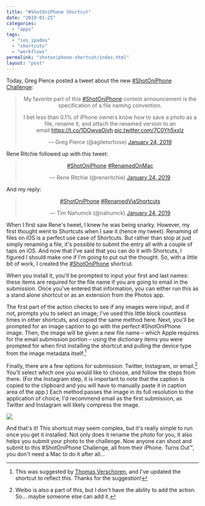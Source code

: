 ```yaml
---
title: "#ShotOniPhone Shortcut"
date: "2019-01-25"
categories: 
  - "apps"
tags: 
  - "ios_ipados"
  - "shortcuts"
  - "workflows"
permalink: "shotoniphone-shortcut/index.html"
layout: "post"
---
```


Today, Greg Pierce posted a tweet about the new [#ShotOniPhone Challenge](https://www.apple.com/newsroom/2019/01/share-your-best-photos-shot-on-iphone/):

<blockquote class="twitter-tweet" style="text-align: center;"><p dir="ltr" lang="en" style="text-align: center;">My favorite part of this <a href="https://twitter.com/hashtag/ShotOniPhone?src=hash&amp;ref_src=twsrc%5Etfw">#ShotOniPhone</a> contest announcement is the specification of a file naming convention.</p><div></div>I bet less than 0.1% of iPhone owners know how to save a photo as a file, rename it, and attach the renamed version to an email.<a href="https://t.co/1DOwvaOjvh">https://t.co/1DOwvaOjvh</a> <a href="https://t.co/7C0Yh5xxlz">pic.twitter.com/7C0Yh5xxlz</a><p></p><p style="text-align: center;">— Greg Pierce (@agiletortoise) <a href="https://twitter.com/agiletortoise/status/1088424296609955840?ref_src=twsrc%5Etfw">January 24, 2019</a></p></blockquote>

<script async src="https://platform.twitter.com/widgets.js" charset="utf-8"></script>

Rene Ritchie followed up with this tweet:

<blockquote class="twitter-tweet" style="text-align: center;"><p dir="ltr" lang="und" style="text-align: center;"><a href="https://twitter.com/hashtag/ShotOniPhone?src=hash&amp;ref_src=twsrc%5Etfw">#ShotOniPhone</a> <a href="https://twitter.com/hashtag/RenamedOnMac?src=hash&amp;ref_src=twsrc%5Etfw">#RenamedOnMac</a></p><p style="text-align: center;">— Rene Ritchie (@reneritchie) <a href="https://twitter.com/reneritchie/status/1088425856656162816?ref_src=twsrc%5Etfw">January 24, 2019</a></p></blockquote>

<script async src="https://platform.twitter.com/widgets.js" charset="utf-8"></script>

And my reply:

<blockquote class="twitter-tweet" style="text-align: center;"><p dir="ltr" lang="und"><a href="https://twitter.com/hashtag/ShotOniPhone?src=hash&amp;ref_src=twsrc%5Etfw">#ShotOniPhone</a> <a href="https://twitter.com/hashtag/RenamedViaShortcuts?src=hash&amp;ref_src=twsrc%5Etfw">#RenamedViaShortcuts</a></p>— Tim Nahumck (@nahumck) <a href="https://twitter.com/nahumck/status/1088511732237111296?ref_src=twsrc%5Etfw">January 24, 2019</a></blockquote>

<script async src="https://platform.twitter.com/widgets.js" charset="utf-8"></script>

When I first saw Rene's tweet, I knew he was being snarky. However, my first thought went to Shortcuts when I saw it (hence my tweet). Renaming of files on iOS is a perfect use case of Shortcuts. But rather than stop at just simply renaming a file, it's possible to submit the entry all with a couple of taps on iOS. And now that I've said that you can do it with Shortcuts, I figured I should make one if I'm going to put out the thought. So, with a little bit of work, I created the [#ShotOniPhone](https://www.icloud.com/shortcuts/de2420ea82e140adbbfdc57ce6415721) shortcut.

When you install it, you'll be prompted to input your first and last names: these items are required for the file name if you are going to email in the submission. Once you've entered that information, you can either run this as a stand alone shortcut or as an extension from the Photos app.

The first part of the action checks to see if any images were input, and if not, prompts you to select an image; I've used this little block countless times in other shortcuts, and copied the same method here. Next, you'll be prompted for an image caption to go with the perfect #ShotOniPhone image. Then, the image will be given a new file name – which Apple requires for the email submission portion – using the dictionary items you were prompted for when first installing the shortcut and pulling the device type from the image metadata itself.[^1]

Finally, there are a few options for submission: Twitter, Instagram, or email.[^2] You'll select which one you would like to choose, and follow the steps from there. (For the Instagram step, it is important to note that the caption is copied to the clipboard and you will have to manually paste it in caption area of the app.) Each method passes the image in its full resolution to the application of choice; I'd recommend email as the first submission, as Twitter and Instagram will likely compress the image.

[![](/images/ShotOniPhone-Shortcut-110x1024.png)](/images/ShotOniPhone-Shortcut.png)

And that's it! This shortcut may seem complex, but it's really simple to run once you get it installed. Not only does it rename the photo for you, it also helps you submit your photo to the challenge. Now anyone can shoot and submit to this #ShotOniPhone Challenge, all from their iPhone. Turns Out™, you don't need a Mac to do it after all…

[^1]: This was suggested by [Thomas Verschoren](https://www.twitter.com/tverschoren), and I've updated the shortcut to reflect this. Thanks for the suggestion!

[^2]: Weibo is also a part of this, but I don't have the ability to add the action. So… maybe someone else can add it.
